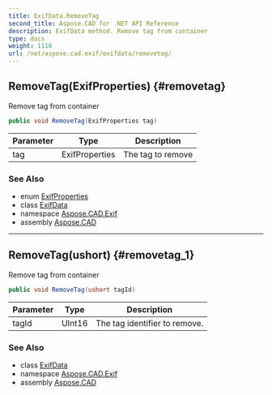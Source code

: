 ```yaml
---
title: ExifData.RemoveTag
second_title: Aspose.CAD for .NET API Reference
description: ExifData method. Remove tag from container
type: docs
weight: 1110
url: /net/aspose.cad.exif/exifdata/removetag/
---
```

## RemoveTag(ExifProperties) {#removetag}

Remove tag from container

```csharp
public void RemoveTag(ExifProperties tag)
```

| Parameter | Type | Description |
| --- | --- | --- |
| tag | ExifProperties | The tag to remove |

### See Also

* enum [ExifProperties](../../exifproperties/)
* class [ExifData](../)
* namespace [Aspose.CAD.Exif](../../exifdata/)
* assembly [Aspose.CAD](../../../)

---

## RemoveTag(ushort) {#removetag_1}

Remove tag from container

```csharp
public void RemoveTag(ushort tagId)
```

| Parameter | Type | Description |
| --- | --- | --- |
| tagId | UInt16 | The tag identifier to remove. |

### See Also

* class [ExifData](../)
* namespace [Aspose.CAD.Exif](../../exifdata/)
* assembly [Aspose.CAD](../../../)


